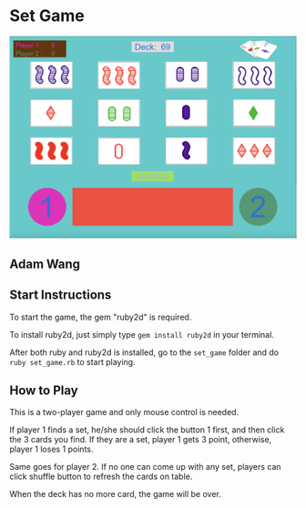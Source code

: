 # Set Game 
![Screenshot](./image/screenshot.png)
## Adam Wang

## Start Instructions
To start the game, the gem "ruby2d" is required. 

To install ruby2d, just simply type `gem install ruby2d` in your terminal. 

After both ruby and ruby2d is installed, go to the `set_game` folder and do `ruby set_game.rb` to start playing.

## How to Play
This is a two-player game and only mouse control is needed. 

If player 1 finds a set, he/she should click the button 1 first, and then click the 3 cards you find. If they are a set, player 1 gets 3 point, otherwise, player 1 loses 1 points. 

Same goes for player 2. If no one can come up with any set, players can click shuffle button to refresh the cards on table. 

When the deck has no more card, the game will be over.
